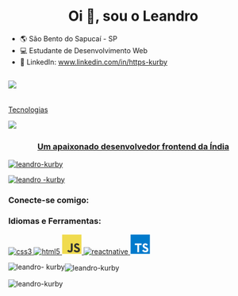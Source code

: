<h1 align="center">Oi 👋, sou o Leandro</h1>

- 🌎 São Bento do Sapucaí - SP
- 💻 Estudante de Desenvolvimento Web
- 🔗 LinkedIn: www.linkedin.com/in/https-kurby

##

<div>
  <a href="https://github.com/leandro-kurby"/>
  <img height="200em" src="https://github-readme-stats.vercel.app/api?username=leandro-kurby&show_icons=true&theme=default&include_all_commits=true&count_private=true"/>
</div>

<div><br>
 <p>Tecnologias</p>
 <img src="https://skillicons.dev/icons?i=html,css,javascript,react,styledcomponents,typescript,express,postgres" />
</div>


<h3 align="center">Um apaixonado desenvolvedor frontend da Índia</h3>

<p align="left"> <img src=" https://komarev.com/ghpvc/?username=leandro-kurby&label=Profile%20views&color=0e75b6&style=flat" alt="leandro-kurby" /> </p>

<p align="left"> <a href= "https://github.com/ryo-ma/github-profile-trophy"><img src="https://github-profile-trophy.vercel.app/?username=leandro-kurby" alt="leandro -kurby" /></a> </p>

<h3 align="left">Conecte-se comigo:</h3>
<p align="left">
</p>

<h3 align="left">Idiomas e Ferramentas:</h3>
<p align="left"> <a href="https://www.w3schools.com/css/" target="_blank" rel="noreferrer"> <img src="https://raw.githubusercontent. com/devicons/devicon/master/icons/css3/css3-original-wordmark.svg" alt="css3" width="40" height="40"/> </a> <a href="https:// www.w3.org/html/" target="_blank" rel="noreferrer"> <img src="https://raw.githubusercontent.com/devicons/devicon/master/icons/html5/html5-original-wordmark .svg" alt="html5" width="40" height="40"/> </a> <a href="https://developer.mozilla.org/en-US/docs/Web/JavaScript" target ="_blank" rel="noreferrer"> <img src="https://raw.githubusercontent.com/devicons/devicon/master/icons/javascript/javascript-original.svg" alt="javascript" width="40" height="40"/ > </a> <a href="https://reactnative.dev/" target="_blank" rel="noreferrer"> <img src="https://reactnative.dev/img/header_logo.svg" alt ="reactnative" width="40" height="40"/> </a> <a href="https://www.typescriptlang.org/" target="_blank" rel="noreferrer"> <img src ="https://raw.githubusercontent.com/devicons/devicon/master/icons/typescript/typescript-original.svg" alt="typescript" width="40"altura="40"/> </a> </p>

<p><img align="left" src="https://github-readme-stats.vercel.app/api/top-langs?username=leandro-kurby&show_icons=true&locale=en&layout=compact" alt="leandro- kurby" /></p>

<p> <img align="center" src="https://github-readme-stats.vercel.app/api?username=leandro-kurby&show_icons=true&locale=en" alt ="leandro-kurby" /></p>

<p><img align="center" src="https://github-readme-streak-stats.herokuapp.com/?user=leandro-kurby&" alt= "leandro-kurby" /></p>
